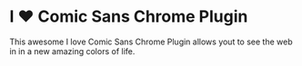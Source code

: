 I ❤ Comic Sans Chrome Plugin
=================

This awesome I love Comic Sans Chrome Plugin allows yout to see the web in in a new amazing colors of life.
